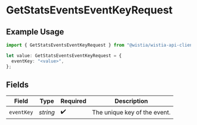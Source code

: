 # GetStatsEventsEventKeyRequest

## Example Usage

```typescript
import { GetStatsEventsEventKeyRequest } from "@wistia/wistia-api-client/models/operations";

let value: GetStatsEventsEventKeyRequest = {
  eventKey: "<value>",
};
```

## Fields

| Field                        | Type                         | Required                     | Description                  |
| ---------------------------- | ---------------------------- | ---------------------------- | ---------------------------- |
| `eventKey`                   | *string*                     | :heavy_check_mark:           | The unique key of the event. |